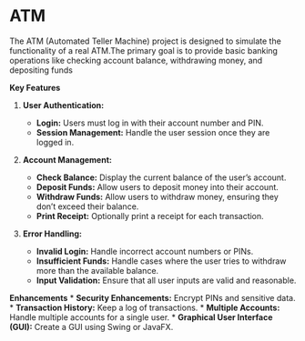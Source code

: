# ATM
The ATM (Automated Teller Machine) project is designed to simulate the functionality of a real ATM.The primary goal is to provide basic banking operations like checking account balance, withdrawing money, and depositing funds

**Key Features**
 1. **User Authentication:**
     - **Login:** Users must log in with their account number and PIN.
     - **Session Management:** Handle the user session once they are logged in.

 2. **Account Management:**
     - **Check Balance:** Display the current balance of the user’s account.
     - **Deposit Funds:** Allow users to deposit money into their account.
     - **Withdraw Funds:** Allow users to withdraw money, ensuring they don’t exceed their balance.
     - **Print Receipt:** Optionally print a receipt for each transaction.

 3. **Error Handling:**
     - **Invalid Login:** Handle incorrect account numbers or PINs.
     - **Insufficient Funds:** Handle cases where the user tries to withdraw more than the available balance.
     - **Input Validation:** Ensure that all user inputs are valid and reasonable.

**Enhancements**
     * **Security Enhancements:** Encrypt PINs and sensitive data.
     * **Transaction History:** Keep a log of transactions.
     * **Multiple Accounts:** Handle multiple accounts for a single user.
     * **Graphical User Interface (GUI):** Create a GUI using Swing or JavaFX.
